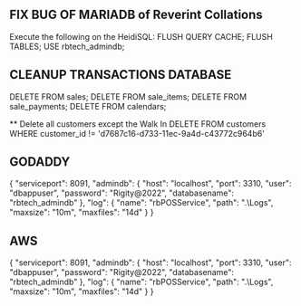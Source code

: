 ## FIX BUG OF MARIADB of Reverint Collations
Execute the following on the HeidiSQL:
FLUSH QUERY CACHE; 
FLUSH TABLES; 
USE rbtech_admindb;

## CLEANUP TRANSACTIONS DATABASE
DELETE FROM sales;
DELETE FROM sale_items;
DELETE FROM sale_payments;
DELETE FROM calendars;

** Delete all customers except the Walk In
DELETE FROM customers WHERE customer_id != 'd7687c16-d733-11ec-9a4d-c43772c964b6'

## GODADDY
{
    "serviceport": 8091,
    "admindb": {
        "host": "localhost",
        "port": 3310,
        "user": "dbappuser",
        "password": "Rigity@2022",
        "databasename": "rbtech_admindb"
    },
    "log": {
        "name": "rbPOSService",
        "path": ".\\Logs",
        "maxsize": "10m",
        "maxfiles": "14d"
    }
}

## AWS
{
    "serviceport": 8091,
    "admindb": {
        "host": "localhost",
        "port": 3310,
        "user": "dbappuser",
        "password": "Rigity@2022",
        "databasename": "rbtech_admindb"
    },
    "log": {
        "name": "rbPOSService",
        "path": ".\\Logs",
        "maxsize": "10m",
        "maxfiles": "14d"
    }
}